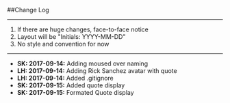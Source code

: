 
##Change Log
______________________________________________________

1. If there are huge changes, face-to-face notice
2. Layout will be "Initials: YYYY-MM-DD"
3. No style and convention for now
______________________________________________________

* **SK: 2017-09-14:** Adding moused over naming 
* **LH: 2017-09-14:** Adding Rick Sanchez avatar with quote
* **LH: 2017-09-14:** Added .gitignore
* **SK: 2017-09-15:** Added quote display
* **SK: 2017-09-15:** Formated Quote display

